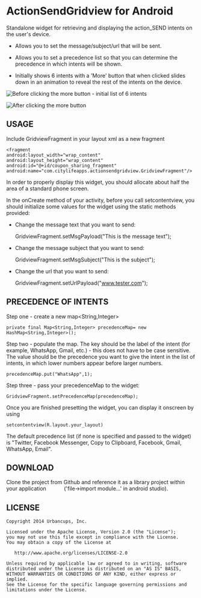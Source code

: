 # ActionSendGridview for Android

 Standalone widget for retrieving and displaying the action_SEND intents on the user's device. 
 
 - Allows you to set the message/subject/url that will be sent. 
 
 - Allows you to set a precedence list so that you can determine the precedence in which intents will be shown.
 
 - Initially shows 6 intents with a 'More' button that when clicked slides down in an animation to reveal the rest of the intents on the device.
 

![Before clicking the more button - initial list of 6 intents](https://cloud.githubusercontent.com/assets/8603749/4184607/252dcd1c-374c-11e4-9bb5-d51b135f0756.jpg)

![After clicking the more button](https://cloud.githubusercontent.com/assets/8603749/4184608/25485df8-374c-11e4-8dcf-200ee113deb7.jpg)


## USAGE

Include GridviewFragment in your layout xml as a new fragment

```
<fragment
android:layout_width="wrap_content"
android:layout_height="wrap_content"
android:id="@+id/coupon_sharing_fragment"
android:name="com.citylifeapps.actionsendgridview.GridviewFragment"/>
```
        
In order to properly display this widget, you should allocate about half the area of a standard phone screen.

In the onCreate method of your activity, before you call setcontentview, you should initialize some values for the widget using the static methods provided:

- Change the message text that you want to send:


    GridviewFragment.setMsgPayload("This is the message text");

- Change the message subject that you want to send:


    GridviewFragment.setMsgSubject("This is the subject");


- Change the url that you want to send:


    GridviewFragment.setUrlPayload("www.tester.com");



## PRECEDENCE OF INTENTS


Step one - create a new map<String,Integer>

    private final Map<String,Integer> precedenceMap= new HashMap<String,Integer>();


Step two - populate the map. The key should be the label of the intent (for example, WhatsApp, Gmail, etc.) - this does not have to be case sensitive. The value should be the precedence you want to give the intent in the list of intents, in which lower numbers appear before larger numbers. 

    precedenceMap.put("WhatsApp",1);


Step three - pass your precedenceMap to the widget:

    GridviewFragment.setPrecedenceMap(precedenceMap);

Once you are finished presetting the widget, you can display it onscreen by using 

    setcontentview(R.layout.your_layout)

The default precedence list (if none is specified and passed to the widget) is "Twitter, Facebook Messenger, Copy to Clipboard, Facebook, Gmail, WhatsApp, Email". 



## DOWNLOAD

Clone the project from Github and reference it as a library project within your application &nbsp;&nbsp;&nbsp;&nbsp;&nbsp;&nbsp;&nbsp;&nbsp;&nbsp;&nbsp; ('file->import module&#8230;' in android studio).


## LICENSE

```
Copyright 2014 Urbancups, Inc.

Licensed under the Apache License, Version 2.0 (the "License");
you may not use this file except in compliance with the License.
You may obtain a copy of the License at

   http://www.apache.org/licenses/LICENSE-2.0

Unless required by applicable law or agreed to in writing, software
distributed under the License is distributed on an "AS IS" BASIS,
WITHOUT WARRANTIES OR CONDITIONS OF ANY KIND, either express or implied.
See the License for the specific language governing permissions and
limitations under the License.
```
